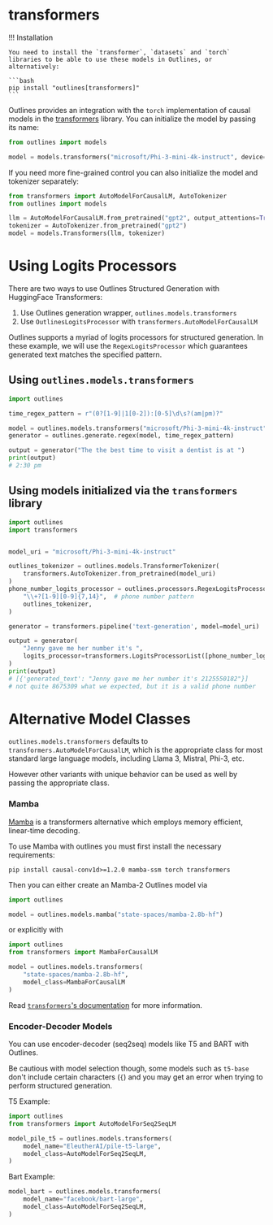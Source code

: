 # transformers


!!! Installation

    You need to install the `transformer`, `datasets` and `torch` libraries to be able to use these models in Outlines, or alternatively:

    ```bash
    pip install "outlines[transformers]"
    ```


Outlines provides an integration with the `torch` implementation of causal models in the [transformers][transformers] library. You can initialize the model by passing its name:

```python
from outlines import models

model = models.transformers("microsoft/Phi-3-mini-4k-instruct", device="cuda")
```

If you need more fine-grained control you can also initialize the model and tokenizer separately:


```python
from transformers import AutoModelForCausalLM, AutoTokenizer
from outlines import models

llm = AutoModelForCausalLM.from_pretrained("gpt2", output_attentions=True)
tokenizer = AutoTokenizer.from_pretrained("gpt2")
model = models.Transformers(llm, tokenizer)
```

# Using Logits Processors

There are two ways to use Outlines Structured Generation with HuggingFace Transformers:

1. Use Outlines generation wrapper, `outlines.models.transformers`
2. Use `OutlinesLogitsProcessor` with `transformers.AutoModelForCausalLM`

Outlines supports a myriad of logits processors for structured generation. In these example, we will use the `RegexLogitsProcessor` which guarantees generated text matches the specified pattern.

## Using `outlines.models.transformers`

```python
import outlines

time_regex_pattern = r"(0?[1-9]|1[0-2]):[0-5]\d\s?(am|pm)?"

model = outlines.models.transformers("microsoft/Phi-3-mini-4k-instruct", device="cuda")
generator = outlines.generate.regex(model, time_regex_pattern)

output = generator("The the best time to visit a dentist is at ")
print(output)
# 2:30 pm
```

## Using models initialized via the `transformers`  library

```python
import outlines
import transformers


model_uri = "microsoft/Phi-3-mini-4k-instruct"

outlines_tokenizer = outlines.models.TransformerTokenizer(
    transformers.AutoTokenizer.from_pretrained(model_uri)
)
phone_number_logits_processor = outlines.processors.RegexLogitsProcessor(
    "\\+?[1-9][0-9]{7,14}",  # phone number pattern
    outlines_tokenizer,
)

generator = transformers.pipeline('text-generation', model=model_uri)

output = generator(
    "Jenny gave me her number it's ",
	logits_processor=transformers.LogitsProcessorList([phone_number_logits_processor])
)
print(output)
# [{'generated_text': "Jenny gave me her number it's 2125550182"}]
# not quite 8675309 what we expected, but it is a valid phone number
```

[transformers]: https://github.com/huggingface/transformers


# Alternative Model Classes

`outlines.models.transformers` defaults to `transformers.AutoModelForCausalLM`, which is the appropriate class for most standard large language models, including Llama 3, Mistral, Phi-3, etc.

However other variants with unique behavior can be used as well by passing the appropriate class.

### Mamba

[Mamba](https://github.com/state-spaces/mamba) is a transformers alternative which employs memory efficient, linear-time decoding.

To use Mamba with outlines you must first install the necessary requirements:
```
pip install causal-conv1d>=1.2.0 mamba-ssm torch transformers
```

Then you can either create an Mamba-2 Outlines model via
```python
import outlines

model = outlines.models.mamba("state-spaces/mamba-2.8b-hf")
```

or explicitly with
```python
import outlines
from transformers import MambaForCausalLM

model = outlines.models.transformers(
    "state-spaces/mamba-2.8b-hf",
    model_class=MambaForCausalLM
)
```



Read [`transformers`'s documentation](https://huggingface.co/docs/transformers/en/model_doc/mamba) for more information.

### Encoder-Decoder Models

You can use encoder-decoder (seq2seq) models like T5 and BART with Outlines.

Be cautious with model selection though, some models such as `t5-base` don't include certain characters (`{`) and you may get an error when trying to perform structured generation.

T5 Example:
```python
import outlines
from transformers import AutoModelForSeq2SeqLM

model_pile_t5 = outlines.models.transformers(
    model_name="EleutherAI/pile-t5-large",
    model_class=AutoModelForSeq2SeqLM,
)
```

Bart Example:
```python
model_bart = outlines.models.transformers(
    model_name="facebook/bart-large",
    model_class=AutoModelForSeq2SeqLM,
)
```
